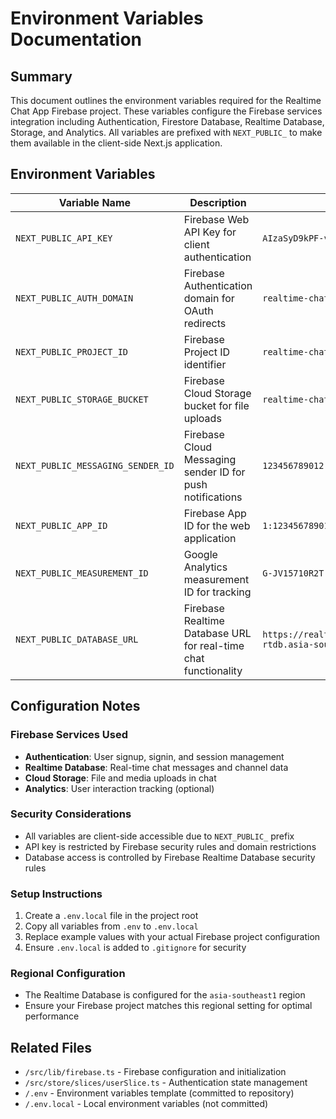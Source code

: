# Environment Variables Documentation

## Summary

This document outlines the environment variables required for the Realtime Chat App Firebase project. These variables configure the Firebase services integration including Authentication, Firestore Database, Realtime Database, Storage, and Analytics. All variables are prefixed with `NEXT_PUBLIC_` to make them available in the client-side Next.js application.

## Environment Variables

| Variable Name | Description | Example Value | Required |
|---------------|-------------|---------------|----------|
| `NEXT_PUBLIC_API_KEY` | Firebase Web API Key for client authentication | `AIzaSyD9kPF-vsCHiK3mfk4Kd8TvQWRVWsvdOo` | ✅ Yes |
| `NEXT_PUBLIC_AUTH_DOMAIN` | Firebase Authentication domain for OAuth redirects | `realtime-chatapp-waux2.firebaseapp.com` | ✅ Yes |
| `NEXT_PUBLIC_PROJECT_ID` | Firebase Project ID identifier | `realtime-chatapp-waux2` | ✅ Yes |
| `NEXT_PUBLIC_STORAGE_BUCKET` | Firebase Cloud Storage bucket for file uploads | `realtime-chatapp-waux2.appspot.com` | ✅ Yes |
| `NEXT_PUBLIC_MESSAGING_SENDER_ID` | Firebase Cloud Messaging sender ID for push notifications | `123456789012` | ✅ Yes |
| `NEXT_PUBLIC_APP_ID` | Firebase App ID for the web application | `1:123456789012:web:f682b730e87a18c4c9eb41` | ✅ Yes |
| `NEXT_PUBLIC_MEASUREMENT_ID` | Google Analytics measurement ID for tracking | `G-JV15710R2T` | ⚠️ Optional |
| `NEXT_PUBLIC_DATABASE_URL` | Firebase Realtime Database URL for real-time chat functionality | `https://realtime-chatapp-waux-default-rtdb.asia-southeast1.firebasedatabase.app` | ✅ Yes |

## Configuration Notes

### Firebase Services Used
- **Authentication**: User signup, signin, and session management
- **Realtime Database**: Real-time chat messages and channel data
- **Cloud Storage**: File and media uploads in chat
- **Analytics**: User interaction tracking (optional)

### Security Considerations
- All variables are client-side accessible due to `NEXT_PUBLIC_` prefix
- API key is restricted by Firebase security rules and domain restrictions
- Database access is controlled by Firebase Realtime Database security rules

### Setup Instructions
1. Create a `.env.local` file in the project root
2. Copy all variables from `.env` to `.env.local`
3. Replace example values with your actual Firebase project configuration
4. Ensure `.env.local` is added to `.gitignore` for security

### Regional Configuration
- The Realtime Database is configured for the `asia-southeast1` region
- Ensure your Firebase project matches this regional setting for optimal performance

## Related Files
- `/src/lib/firebase.ts` - Firebase configuration and initialization
- `/src/store/slices/userSlice.ts` - Authentication state management
- `/.env` - Environment variables template (committed to repository)
- `/.env.local` - Local environment variables (not committed)
